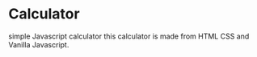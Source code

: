 # Calculator
simple Javascript calculator
this calculator is made from HTML CSS and Vanilla Javascript.
